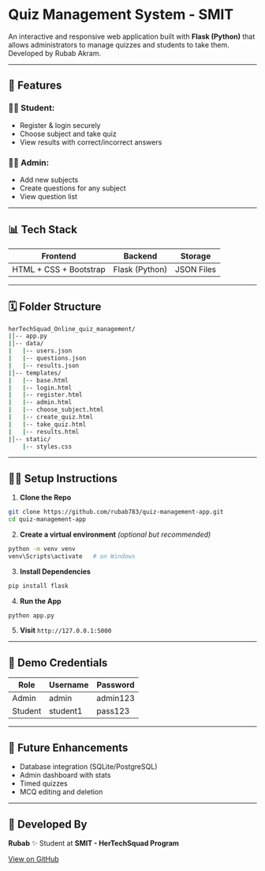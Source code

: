 # Quiz Management System - SMIT

An interactive and responsive web application built with **Flask (Python)** that allows administrators to manage quizzes and 
students to take them. Developed by Rubab Akram.

---

## 🌟 Features

### 👨‍🎓 Student:

* Register & login securely
* Choose subject and take quiz
* View results with correct/incorrect answers

### 👨‍💼 Admin:

* Add new subjects
* Create questions for any subject
* View question list

---

## 📊 Tech Stack

| Frontend               | Backend        | Storage    |
| ---------------------- | -------------- | ---------- |
| HTML + CSS + Bootstrap | Flask (Python) | JSON Files |

---

## 🗓️ Folder Structure

```bash
herTechSquad_Online_quiz_management/
|│-- app.py
|│-- data/
|   |-- users.json
|   |-- questions.json
|   |-- results.json
|│-- templates/
|   |-- base.html
|   |-- login.html
|   |-- register.html
|   |-- admin.html
|   |-- choose_subject.html
|   |-- create_quiz.html
|   |-- take_quiz.html
|   |-- results.html
|│-- static/
    |-- styles.css
```

---

## 👨‍💻 Setup Instructions

1. **Clone the Repo**

```bash
git clone https://github.com/rubab783/quiz-management-app.git
cd quiz-management-app
```

2. **Create a virtual environment** *(optional but recommended)*

```bash
python -m venv venv
venv\Scripts\activate   # on Windows
```

3. **Install Dependencies**

```bash
pip install flask
```

4. **Run the App**

```bash
python app.py
```

5. **Visit** `http://127.0.0.1:5000`

---

## 🌟 Demo Credentials

| Role    | Username | Password |
| ------- | -------- | -------- |
| Admin   | admin    | admin123 |
| Student | student1 | pass123  |

---

## 🚀 Future Enhancements

* Database integration (SQLite/PostgreSQL)
* Admin dashboard with stats
* Timed quizzes
* MCQ editing and deletion

---

## 🌟 Developed By

**Rubab** ✨
Student at **SMIT - HerTechSquad Program**

[View on GitHub](https://github.com/rubab783/quiz-management-app)
